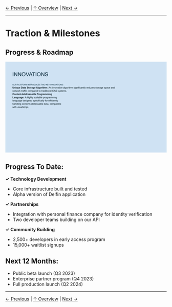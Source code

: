 [← Previous](slide09.md) | [↑ Overview](../README.md) | [Next →](slide11.md)

---

# Traction & Milestones

## Progress & Roadmap

![Traction & Milestones](../images/slide19.png)


## Progress To Date:

**✓ Technology Development**
- Core infrastructure built and tested
- Alpha version of Delfin application

**✓ Partnerships**
- Integration with personal finance company for identity verification
- Two developer teams building on our API

**✓ Community Building**
- 2,500+ developers in early access program
- 15,000+ waitlist signups

## Next 12 Months:
- Public beta launch (Q3 2023)
- Enterprise partner program (Q4 2023)
- Full production launch (Q2 2024)



---

[← Previous](slide09.md) | [↑ Overview](../README.md) | [Next →](slide11.md)

